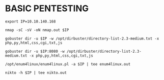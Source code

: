 # BASIC PENTESTING

```
export IP=10.10.140.168
```

```
nmap -sC -sV -oN nmap.out $IP 
```

```
gobuster dir -u $IP -w /opt/dirbuster/directory-list-2.3-medium.txt -x php,py,html,css,cgi,txt,js
```

```
gobuster dir -u $IP:8080 -w /opt/dirbuster/directory-list-2.3-medium.txt -x php,py,html,css,cgi,txt,js
```

```
/opt/enum4linux/enum4linux.pl -a $IP | tee enum4linux.out
```

```
nikto -h $IP | tee nikto.out
```